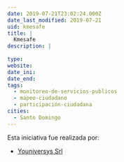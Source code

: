 ```yaml
---
date: 2019-07-21T23:02:24.000Z
date_last_modified: 2019-07-21
uid: kmesafe
title: |
  Kmesafe
description: |
  
type: 
website: 
date_ini: 
date_end: 
tags:
  - monitoreo-de-servicios-publicos
  - mapeo-ciudadano
  - participación-ciudadana
cities: 
  - Santo Domingo
---
```


Esta iniciativa fue realizada por:

- [Youniversys Srl](/organizaciones/youniversys-srl)
